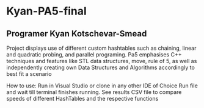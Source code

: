 # Kyan-PA5-final
## Programer Kyan Kotschevar-Smead

Project displays use of different custom hashtables such as chaining, linear and quadratic probing, and parallel programing.
Pa5 emphasises C++ techniques and features like STL data structures, move, rule of 5, as well as independently creating own
Data Structures and Algorithms accordingly to best fit a scenario 


How to use:
Run in Visual Studio or clone in any other IDE of Choice
Run file and wait till terminal finishes running.
See results CSV file to compare speeds of different HashTables and the respective functions
